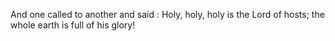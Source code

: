 And one called to another and said : Holy, holy, holy is the Lord of hosts; the whole earth is full of his glory!

